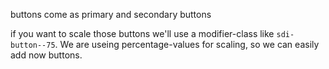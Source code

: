 buttons come as primary and secondary buttons

if you want to scale those buttons we'll use a modifier-class like `sdi-button--75`.
We are useing percentage-values for scaling, so we can easily add now buttons.
